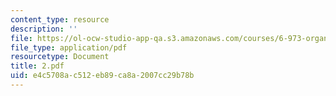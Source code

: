 ```yaml
---
content_type: resource
description: ''
file: https://ol-ocw-studio-app-qa.s3.amazonaws.com/courses/6-973-organic-optoelectronics-spring-2003/e4c5708ac512eb89ca8a2007cc29b78b_2.pdf
file_type: application/pdf
resourcetype: Document
title: 2.pdf
uid: e4c5708a-c512-eb89-ca8a-2007cc29b78b
---
```

